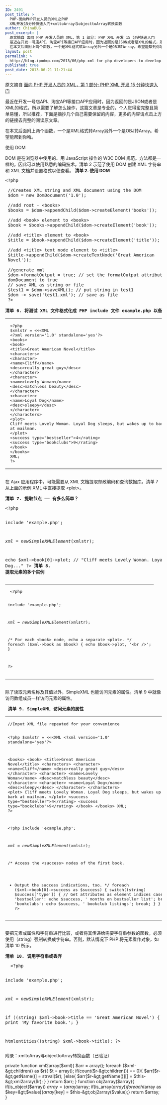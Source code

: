 ```yaml
---
ID: 2491
post_title: >
  PHP-面向PHP开发人员的XML之PHP
  XML开发15分钟快速入门+xmltoArray与objecttoArray转换函数
author: ChinaBUG
post_excerpt: |
  原文摘自 面向 PHP 开发人员的 XML，第 1 部分: PHP XML 开发 15 分钟快速入门
  最近在开发一号店API、淘宝API等接口APP应用时，因为返回的是JSON或者是XML的格式，所以需要了解怎么操作，这篇文章是专业的，个人觉得蛮完整且简单易懂，所以推荐，下面是摘抄几个自己需要保留的内容，更多的内容请点击上方的链接去完整的阅读原文章。
  在本文后面附上两个函数，一个是XML格式转Array另外一个是OBJ转Array。希望能帮到你哈。
layout: post
permalink: >
  http://blog.ipodmp.com/2013/06/php-xml-for-php-developers-to-develop-15-minutes-of-the-php-xml-quickstart-and-objecttoarray-and-xmltoarray-conversion-functions.html
published: true
post_date: 2013-06-21 11:21:44
---
```

原文摘自 <a href="http://www.ibm.com/developerworks/cn/xml/x-xmlphp1.html">面向 PHP 开发人员的 XML，第 1 部分: PHP XML 开发 15 分钟快速入门</a>

最近在开发一号店API、淘宝API等接口APP应用时，因为返回的是JSON或者是XML的格式，所以需要了解怎么操作，这篇文章是专业的，个人觉得蛮完整且简单易懂，所以推荐，下面是摘抄几个自己需要保留的内容，更多的内容请点击上方的链接去完整的阅读原文章。

在本文后面附上两个函数，一个是XML格式转Array另外一个是OBJ转Array。希望能帮到你哈。

<a name="N1010B"></a>使用 DOM

DOM 是在浏览器中使用的、用 JavaScript 操作的 W3C DOM 规范。方法都是一样的，因此可以使用熟悉的编码技术。清单 2 示范了使用 DOM 创建 XML 字符串和 XML 文档并设置格式以便查看。
<a name="c2"></a><b>清单 2. 使用 DOM</b>
<pre>&lt;?php

 //Creates XML string and XML document using the DOM
 $dom = new DomDocument('1.0');

 //add root - &lt;books&gt;
 $books = $dom-&gt;appendChild($dom-&gt;createElement('books'));

 //add &lt;book&gt; element to &lt;books&gt;
 $book = $books-&gt;appendChild($dom-&gt;createElement('book'));

 //add &lt;title&gt; element to &lt;book&gt;
 $title = $book-&gt;appendChild($dom-&gt;createElement('title'));

 //add &lt;title&gt; text node element to &lt;title&gt;
 $title-&gt;appendChild($dom-&gt;createTextNode('Great American
 Novel'));

 //generate xml
 $dom-&gt;formatOutput = true; // set the formatOutput attribute of
 domDocument to true
 // save XML as string or file
 $test1 = $dom-&gt;saveXML(); // put string in test1
 $dom -&gt; save('test1.xml'); // save as file
 ?&gt;

<a name="c6"></a><b>清单 6. 将测试 XML 文件格式化成 PHP include 文件 example.php 以备后面使用</b></pre>
<table width="100%" border="0" cellspacing="0" cellpadding="0">
<tbody>
<tr>
<td>
<pre> &lt;?php
 $xmlstr = &lt;&lt;&lt;XML
 &lt;?xml version='1.0' standalone='yes'?&gt;
 &lt;books&gt;
 &lt;book&gt;
 &lt;title&gt;Great American Novel&lt;/title&gt;
 &lt;characters&gt;
 &lt;character&gt;
 &lt;name&gt;Cliff&lt;/name&gt;
 &lt;desc&gt;really great guy&lt;/desc&gt;
 &lt;/character&gt;
 &lt;character&gt;
 &lt;name&gt;Lovely Woman&lt;/name&gt;
 &lt;desc&gt;matchless beauty&lt;/desc&gt;
 &lt;/character&gt;
 &lt;character&gt;
 &lt;name&gt;Loyal Dog&lt;/name&gt;
 &lt;desc&gt;sleepy&lt;/desc&gt;
 &lt;/character&gt;
 &lt;/characters&gt;
 &lt;plot&gt;
 Cliff meets Lovely Woman. Loyal Dog sleeps, but wakes up to bark
 at mailman.
 &lt;/plot&gt;
 &lt;success type="bestseller"&gt;4&lt;/rating&gt;
 &lt;success type="bookclubs"&gt;9&lt;/rating&gt;
 &lt;/book&gt;
 &lt;/books&gt;
 XML;
 ?&gt;</pre>
</td>
</tr>
</tbody>
</table>
<pre></pre>
在 Ajax 应用程序中，可能需要从 XML 文档提取邮政编码和查询数据库。清单 7 从上面的示例 XML 中直接提取 &lt;plot&gt;。
<pre><a name="c7"></a><b>清单 7. 提取节点 —— 有多么简单？</b></pre>
<pre>&lt;?php

 include 'example.php';

 $xml = new SimpleXMLElement($xmlstr);

 echo $xml-&gt;book[0]-&gt;plot; // "Cliff meets Lovely Woman. Loyal
 Dog..."
 ?&gt;
 <a name="c8"></a><b>清单 8. 提取元素的多个实例</b></pre>
<table width="100%" border="0" cellspacing="0" cellpadding="0">
<tbody>
<tr>
<td>
<pre> &lt;?php

 include 'example.php';

 $xml = new SimpleXMLElement($xmlstr);

 /* For each &lt;book&gt; node, echo a separate &lt;plot&gt;. */
 foreach ($xml-&gt;book as $book) {
 echo $book-&gt;plot, '&lt;br /&gt;';
 }

 ?&gt;</pre>
</td>
</tr>
</tbody>
</table>
<pre></pre>
除了读取元素名称及其值以外，SimpleXML 也能访问元素的属性。清单 9 中就像访问数组成员一样访问元素的属性。
<pre><a name="c9"></a><b> 清单 9. SimpleXML 访问元素的属性</b></pre>
<table width="100%" border="0" cellspacing="0" cellpadding="0">
<tbody>
<tr>
<td>
<pre>//Input XML file repeated for your convenience

 &lt;?php
 $xmlstr = &lt;&lt;&lt;XML
 &lt;?xml version='1.0' standalone='yes'?&gt;

 &lt;books&gt;
 &lt;book&gt;
 &lt;title&gt;Great American Novel&lt;/title&gt;
 &lt;characters&gt;
 &lt;character&gt;
 &lt;name&gt;Cliff&lt;/name&gt;
 &lt;desc&gt;really great guy&lt;/desc&gt;
 &lt;/character&gt;
 &lt;character&gt;
 &lt;name&gt;Lovely Woman&lt;/name&gt;
 &lt;desc&gt;matchless beauty&lt;/desc&gt;
 &lt;/character&gt;
 &lt;character&gt;
 &lt;name&gt;Loyal Dog&lt;/name&gt;
 &lt;desc&gt;sleepy&lt;/desc&gt;
 &lt;/character&gt;
 &lt;/characters&gt;
 &lt;plot&gt;
 Cliff meets Lovely Woman. Loyal Dog sleeps, but wakes up to bark
 at mailman.
 &lt;/plot&gt;
 &lt;success type="bestseller"&gt;4&lt;/rating&gt;
 &lt;success type="bookclubs"&gt;9&lt;/rating&gt;
 &lt;/book&gt;
 &lt;/books&gt;
 XML;
 ?&gt;

 &lt;?php
 include 'example.php';

 $xml = new SimpleXMLElement($xmlstr);

 /* Access the &lt;success&gt; nodes of the first book.
 * Output the success indications, too. */
 foreach ($xml-&gt;book[0]-&gt;success as $success) {
 switch((string) $success['type']) { // Get attributes as element indices
 case 'bestseller':
 echo $success, ' months on bestseller list';
 break;
 case 'bookclubs':
 echo $success, ' bookclub listings';
 break;
 }
 }
 ?&gt;</pre>
</td>
</tr>
</tbody>
</table>
<pre></pre>
要把元素或属性和字符串进行比较，或者将其传递给需要字符串参数的函数，必须使用（string）强制转换成字符串。否则，默认情况下 PHP 将元素看作对象，如清单 10 所示。
<pre><a name="c10"></a><b>清单 10. 调用字符串或丢弃</b></pre>
<pre>  &lt;?php

 include 'example.php';

 $xml = new SimpleXMLElement($xmlstr);

 if ((string) $xml-&gt;book-&gt;title == 'Great American Novel') {
 print 'My favorite book.';
 }

 htmlentities((string) $xml-&gt;book-&gt;title);
 ?&gt;</pre>
附录：xmltoArray与objecttoArray转换函数（已验证）

private function xml2array($xml){
$arr = array();
foreach ($xml-&gt;children() as $r){
$t = array();
if(count($r-&gt;children()) == 0){
$arr[$r-&gt;getName()] = strval($r);
}else{
$arr[$r-&gt;getName()][] = $this-&gt;xml2array($r);
}
}
return $arr;
}
function obj2array($array){
if(is_object($array)) $array = (array)$array;
if(is_array($array)) foreach($array as $key=&gt;$value){$array[$key] = $this-&gt;obj2array($value);}
return $array;
}